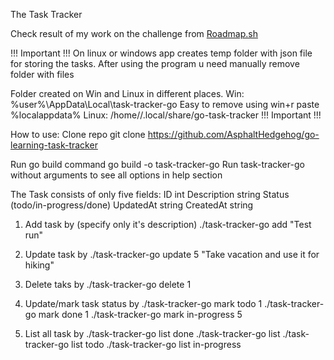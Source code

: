 The Task Tracker

Check result of my work on the challenge from [Roadmap.sh](https://roadmap.sh/projects/task-tracker)

!!! Important !!!
On linux or windows app creates temp folder with json file for storing the tasks. After using the program u need manually remove folder with files

Folder created on Win and Linux in different places.
Win: %user%\AppData\Local\task-tracker-go
Easy to remove using win+r paste %localappdata%
Linux: /home/<user>/.local/share/go-task-tracker
!!! Important !!!

How to use:
Clone repo
git clone https://github.com/AsphaltHedgehog/go-learning-task-tracker

Run go build command
go build -o task-tracker-go
Run task-tracker-go without arguments to see all options in help section

The Task consists of only five fields:
ID int
Description string
Status (todo/in-progress/done)
UpdatedAt string
CreatedAt string

1. Add task by (specify only it's description)
   ./task-tracker-go add "Test run"

2. Update task by
   ./task-tracker-go update 5 "Take vacation and use it for hiking"

3. Delete taks by
   ./task-tracker-go delete 1

4. Update/mark task status by
   ./task-tracker-go mark todo 1
   ./task-tracker-go mark done 1
   ./task-tracker-go mark in-progress 5

5. List all task by
   ./task-tracker-go list done
   ./task-tracker-go list
   ./task-tracker-go list todo
   ./task-tracker-go list in-progress
